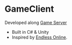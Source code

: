 # GameClient
Developed along [Game Server](https://github.com/Cerestar/GameServer)

- Built in C# & Unity
- Inspired by [Endless Online](http://www.endless-online.com/).
